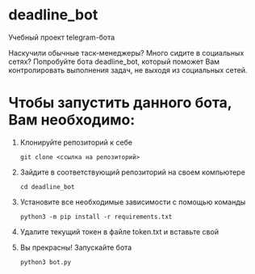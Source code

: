 # deadline_bot
Учебный проект telegram-бота

Наскучили обычные таск-менеджеры? 
Много сидите в социальных сетях?
Попробуйте бота deadline_bot, который поможет Вам контролировать выполнения задач, не выходя из социальных сетей.

# Чтобы запустить данного бота, Вам необходимо:

1. Клонируйте репозиторий к себе

   `git clone <ссылка на репозиторий>`
   
2. Зайдите в соответствующий репозиторий на своем компьютере

   `cd deadline_bot`
   
3. Установите все необходимые зависимости с помощью команды

   `python3 -m pip install -r requirements.txt`
   
4. Удалите текущий токен в файле token.txt и вставьте свой

5. Вы прекрасны! Запускайте бота

   `python3 bot.py`


